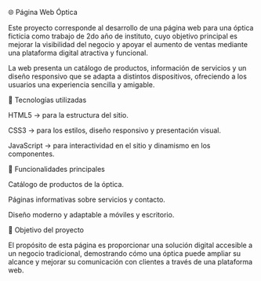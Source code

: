 🌐 Página Web Óptica

Este proyecto corresponde al desarrollo de una página web para una óptica ficticia como trabajo de 2do año de instituto, cuyo objetivo principal es mejorar la visibilidad del negocio y apoyar el aumento de ventas mediante una plataforma digital atractiva y funcional.

La web presenta un catálogo de productos, información de servicios y un diseño responsivo que se adapta a distintos dispositivos, ofreciendo a los usuarios una experiencia sencilla y amigable.

🚀 Tecnologías utilizadas

HTML5 → para la estructura del sitio.

CSS3 → para los estilos, diseño responsivo y presentación visual.

JavaScript → para interactividad en el sitio y dinamismo en los componentes.

🎯 Funcionalidades principales

Catálogo de productos de la óptica.

Páginas informativas sobre servicios y contacto.

Diseño moderno y adaptable a móviles y escritorio.

📌 Objetivo del proyecto

El propósito de esta página es proporcionar una solución digital accesible a un negocio tradicional, demostrando cómo una óptica puede ampliar su alcance y mejorar su comunicación con clientes a través de una plataforma web.
